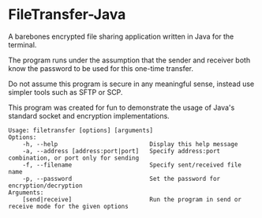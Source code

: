 # FileTransfer-Java

A barebones encrypted file sharing application written in Java for the terminal.

The program runs under the assumption that the sender and receiver both know the password to be used for this one-time transfer.

Do not assume this program is secure in any meaningful sense, instead use simpler tools such as SFTP or SCP.

This program was created for fun to demonstrate the usage of Java's standard socket and encryption implementations.

```
Usage: filetransfer [options] [arguments]
Options:
    -h, --help                          Display this help message
    -a, --address [address:port|port]   Specify address:port combination, or port only for sending
    -f, --filename                      Specify sent/received file name
    -p, --password                      Set the password for encryption/decryption
Arguments:
    [send|receive]                      Run the program in send or receive mode for the given options
```
